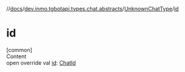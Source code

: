//[docs](../../../index.md)/[dev.inmo.tgbotapi.types.chat.abstracts](../index.md)/[UnknownChatType](index.md)/[id](id.md)



# id  
[common]  
Content  
open override val [id](id.md): [ChatId](../../dev.inmo.tgbotapi.types/-chat-id/index.md)  



